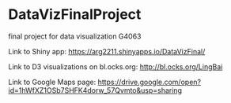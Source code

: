 # DataVizFinalProject
final project for data visualization G4063

Link to Shiny app:
https://arg2211.shinyapps.io/DataVizFinal/

Link to D3 visualizations on bl.ocks.org:
http://bl.ocks.org/LingBai

Link to Google Maps page:
https://drive.google.com/open?id=1hWfXZ1OSb7SHFK4dorw_57Qvmto&usp=sharing